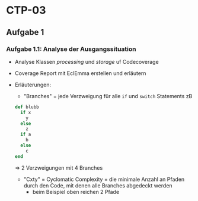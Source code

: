 # CTP-03
## Aufgabe 1
### Aufgabe 1.1: Analyse der Ausgangssituation
* Analyse Klassen _processing_ und _storage_ uf Codecoverage
* Coverage Report mit EclEmma erstellen und erläutern

* Erläuterungen:
  * "Branches" = jede Verzweigung für alle `if` und `switch` Statements zB
  ``` ruby
  def blubb
    if x
      y
    else
      z
    if a
      b
    else
      c
  end
  ```    
  => 2 Verzweigungen mit 4 Branches
  * "Cxty" = Cyclomatic Complexity = die minimale Anzahl an Pfaden durch den Code, mit denen alle Branches abgedeckt werden
    * beim Beispiel oben reichen 2 Pfade
